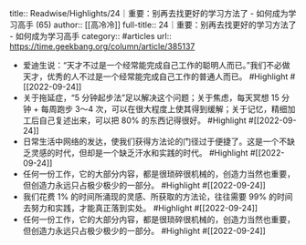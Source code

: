 title:: Readwise/Highlights/24｜重要：别再去找更好的学习方法了 - 如何成为学习高手 (65)
author:: [[高冷冷]]
full-title:: 24｜重要：别再去找更好的学习方法了 - 如何成为学习高手
category:: #articles
url:: https://time.geekbang.org/column/article/385137

- 爱迪生说：“天才不过是一个经常能完成自己工作的聪明人而已。”我们不必做天才，优秀的人不过是一个经常能完成自己工作的普通人而已。 #Highlight #[[2022-09-24]]
- 关于拖延症，“5 分钟起步法”足以解决这个问题；关于焦虑，每天冥想 15 分钟 + 每周跑步 3～4 次，可以在很大程度上使其得到缓解；关于记忆，精细加工后自己复述出来，可以把 80% 的东西记得很好。 #Highlight #[[2022-09-24]]
- 日常生活中网络的发达，使我们获得方法论的门径过于便捷了。这是一个不缺乏灵感的时代，但却是一个缺乏汗水和实践的时代。 #Highlight #[[2022-09-24]]
- 任何一份工作，它的大部分内容，都是很琐碎很机械的，创造力当然也重要，但创造力永远只占极少极少的一部分。 #Highlight #[[2022-09-24]]
- 我们花费 1% 的时间所涌现的灵感、所获取的方法论，往往需要 99% 的时间去努力和实践，才能真正落到实处。 #Highlight #[[2022-09-24]]
- 任何一份工作，它的大部分内容，都是很琐碎很机械的，创造力当然也重要，但创造力永远只占极少极少的一部分。 #Highlight #[[2022-09-24]]